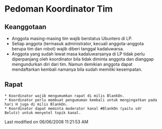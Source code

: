 # Pedoman Koordinator Tim

## Keanggotaan
   * Anggota masing-masing tim wajib berstatus Ubuntero di LP.
   * Setiap anggota (termasuk administrator, kecuali anggota-anggota berupa tim dan robot) wajib diberi tanggal kadaluwarsa.
   * Anggota yang sudah lewat masa kadaluwarsanya di LP tidak perlu diperpanjang oleh koordinator bila tidak diminta anggota dan dianggap mengundurkan diri dari tim. Namun demikian anggota dapat mendaftarkan kembali namanya bila sudah memiliki kesempatan.

## Rapat
    * Koordinator wajib mengumumkan rapat di milis BlankOn.
    * Koordinator perlu membuat pengumuman kembali untuk mengingatkan pada hari H juga di milis BlankOn.
    * Koordinator dapat meminta moderator kanal #BlankOn (yaitu sdr Belutz) untuk menyetel topik kanal.

Last modified on 06/06/2008 11:21:53 AM

